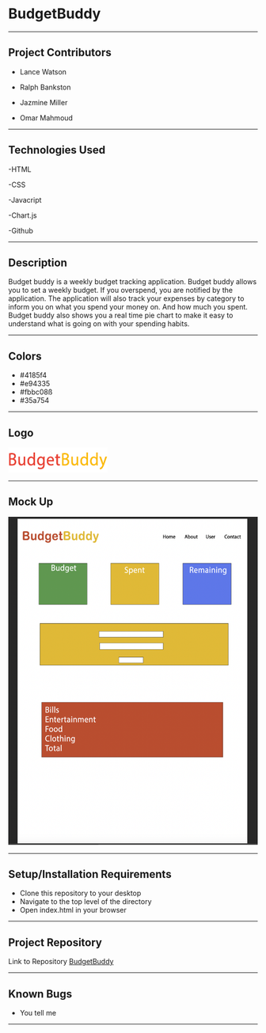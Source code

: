 # BudgetBuddy

---

## Project Contributors

- Lance Watson

* Ralph Bankston

- Jazmine Miller

- Omar Mahmoud

---

## Technologies Used

-HTML

-CSS

-Javacript

-Chart.js

-Github

---

## Description

Budget buddy is a weekly budget tracking application. Budget buddy allows you to set a weekly budget. If you overspend, you are notified by the application. The application will also track your expenses by category to inform you on what you spend your money on. And how much you spent. Budget buddy also shows you a real time pie chart to make it easy to understand what is going on with your spending habits.

---

## Colors

- #4185f4
- #e94335
- #fbbc08ß
- #35a754

---

## Logo

![This is an image](budgetBuddy.png)

---

## Mock Up

![This is an image](budgetbuddy-ps.png)

---

## Setup/Installation Requirements

- Clone this repository to your desktop
- Navigate to the top level of the directory
- Open index.html in your browser

---

## Project Repository

Link to Repository [BudgetBuddy ](https://github.com/omareo22/BudgetBuddy)

---

## Known Bugs

- You tell me

---
